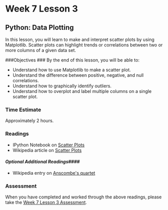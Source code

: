 # Week 7 Lesson 3 #
## Python: Data Plotting ##

In this lesson, you will learn to make and interpret scatter plots by
using Matplotlib. Scatter plots can highlight trends or correlations
between two or more columns of a given data set.


###Objectives ###
By the end of this lesson, you will be able to:

- Understand how to use Matplotlib to make a scatter plot.
- Understand the difference between positive, negative, and null correlations.
- Understand how to graphically identify outliers.
- Understand how to overplot and label multiple columns on a single scatter plot.

### Time Estimate ###

Approximately 2 hours.

### Readings ####

- IPython Notebook on [Scatter Plots](notebooks/info490w7l3.ipynb)
- Wikipedia article on [Scatter Plots](https://en.wikipedia.org/wiki/Scatter_plot)

#### *Optional Additional Readings*####

- Wikipedia entry on [Anscombe's quartet](https://en.wikipedia.org/wiki/Anscombe%27s_quartet)

### Assessment ###

When you have completed and worked through the above readings, please take the [Week 7 Lesson 3 Assessment](https://learn.illinois.edu/mod/quiz/view.php?id=1095557).
